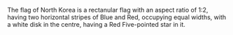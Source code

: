 The flag of North Korea is a rectanular flag with an aspect ratio of 1:2, having two horizontal stripes of Blue and Red, occupying equal widths, with a white disk in the centre, having a Red Five-pointed star in it.